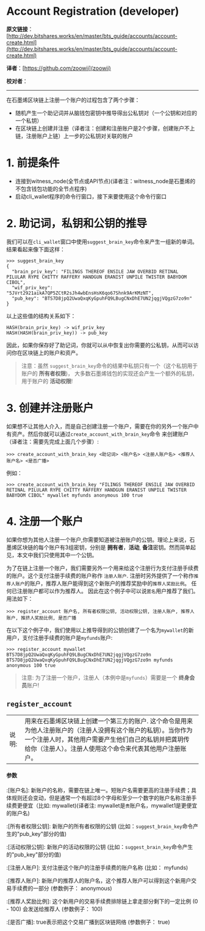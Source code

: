 Account Registration (developer)
===================================

**原文链接**：
[http://dev.bitshares.works/en/master/bts_guide/accounts/account-create.html](http://dev.bitshares.works/en/master/bts_guide/accounts/account-create.html)

**译者**：[https://github.com/zoowii](zoowii)

**校对者**：
   
-------

在石墨烯区块链上注册一个账户的过程包含了两个步骤：

* 随机产生一个助记词并从脑钱包密钥中推导得出公私钥对（一个公钥和对应的一个私钥）
* 在区块链上创建并注册（译者注：创建和注册账户是2个步骤，创建账户不上链，注册账户上链）上一步的公私钥对关联的账户

   
# 1. 前提条件

* 连接到witness_node(全节点或API节点)(译者注：witness_node是石墨烯的不包含钱包功能的全节点程序)
* 启动cli_wallet程序的命令行窗口，接下来要使用这个命令行窗口

   
# 2. 助记词，私钥和公钥的推导

我们可以在`cli_wallet`窗口中使用`suggest_brain_key`命令来产生一组新的单词。结果看起来像下面这样：


    >>> suggest_brain_key
    {
      "brain_priv_key": "FILINGS THEREOF ENSILE JAW OVERBID RETINAL PILULAR RYPE CHITTY RAFFERY HANDGUN ERANIST UNPILE TWISTER BABYDOM CIBOL",
      "wif_priv_key": "5JVrt2921aikA7QP5ZCtR2sJh4wbEnsHsK6qo67Shnk9ArKMzNT",
      "pub_key": "BTS7D8jpQ2UwaQxqKyGpuhFQ9LBugCNxDhE7UN2jqgjVQgzG7zo9n"
    }

以上这些值的结构关系如下：

    HASH(brain_priv_key) -> wif_priv_key
    HASH(HASH(brain_priv_key)) -> pub_key

因此，如果你保存好了助记词，你就可以从中恢复出你需要的公私钥，从而可以访问你在区块链上的账户和资产。

> 注意：虽然 `suggest_brain_key`命令的结果中私钥只有一个（这个私钥用于账户的 **所有者权限**)，
> 大多数石墨烯钱包的实现还会产生一个额外的私钥，用于账户的 **活动权限**!

# 3. 创建并注册账户

如果想不让其他人介入，而是自己创建注册一个账户，需要在你的另外一个账户中有资产。然后你就可以通过`create_account_with_brain_key`命令
来创建账户（译者注：需要先完成上面几个步骤）:

    >>> create_account_with_brain_key <助记词> <账户名> <注册人账户名> <推荐人账户名> <是否广播>

例如：

    >>> create_account_with_brain_key "FILINGS THEREOF ENSILE JAW OVERBID RETINAL PILULAR RYPE CHITTY RAFFERY HANDGUN ERANIST UNPILE TWISTER BABYDOM CIBOL" mywallet myfunds anonymous 100 true

# 4. 注册一个账户

如果你想为其他人注册一个账户,你需要知道被注册账户的公钥。理论上来说，石墨烯区块链的每个账户有3组密钥，分别是 **拥有者**，**活动**, **备注**密钥。然而简单起见，本文中我们只使用其中一个公钥。


为了在链上注册一个账户，我们需要另外一个用来给这个注册行为支付注册手续费的账户。这个支付注册手续费的账户称作 `注册人账户`.
注册时另外提供了一个称作`推荐人账户`的账户，推荐人账户能得到这个新账户的推荐奖励中的`推荐人奖励比例`。 任何已注册账户都可以作为推荐人。
因此在这个例子中可以说`匿名`用户推荐了我们。用法如下：

    >>> register_account 账户名, 所有者权限公钥, 活动权限公钥, 注册人账户, 推荐人账户, 推挤人奖励比例, 是否广播

在以下这个例子中，我们使用以上推导得到的公钥创建了一个名为`mywallet`的新用户，支付注册手续费的账户是`myfunds`账户:

    >>> register_account mywallet BTS7D8jpQ2UwaQxqKyGpuhFQ9LBugCNxDhE7UN2jqgjVQgzG7zo9n BTS7D8jpQ2UwaQxqKyGpuhFQ9LBugCNxDhE7UN2jqgjVQgzG7zo9n myfunds anonymous 100 true

> 注意: 为了注册一个账户，注册人（本例中是`myfunds`）需要是一个 **终身会员**账户! 

   

## `register_account`

| | |
|  -------------   | ------------------------------------------------ |
|   说明:   |  用来在石墨烯区块链上创建一个第三方的账户. 这个命令是用来为他人注册账户的（注册人没拥有这个账户的私钥）。当你作为一个注册人时，其他用户需要产生他们自己的私钥并把龚玥传给你（注册人）。注册人使用这个命令来代表其他用户注册账户。  |

####  **参数** 

:[账户名]: 新账户的名称，需要在链上唯一。短账户名需要更高的注册手续费；具体规则还会变动，但是通常一个有超过8个字母和至少一个数字的账户名称注册手续费更便宜（比如: mywallet)(译者注: mywallet是`贵`账户名，mywallet1是更便宜的账户名)  

:[所有者权限公钥]:  新账户的所有者权限的公钥 (比如：`suggest_brain_key`命令产生的"pub_key"部分的值)  

:[活动权限公钥]: 新账户的活动权限的公钥 (比如：`suggest_brain_key`命令产生的"pub_key"部分的值)

:[注册人账户]: 支付注册这个账户的注册手续费的账户名称  (比如： myfunds)          

:[推荐人账户]: 新账户的推荐人的账户名，这个推荐人账户可以得到这个新用户交易手续费的一部分 (参数例子： anonymous) 

:[推荐人奖励比例]: 这个新用户的交易手续费排除链上拿走部分剩下的一定比例 (0 - 100) 会发送给推荐人 (参数例子： 100) 

:[是否广播]:  true表示把这个交易广播到区块链网络 (参数例子： true)   
